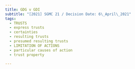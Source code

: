 ```yaml
---
title: GDG v GDI
subtitle: "[2021] SGMC 21 / Decision Date: 6\_April\_2021"
tags:
  - TRUSTS
  - express trusts
  - certainties
  - resulting trusts
  - presumed resulting trusts
  - LIMITATION OF ACTIONS
  - particular causes of action
  - trust property

---
```


